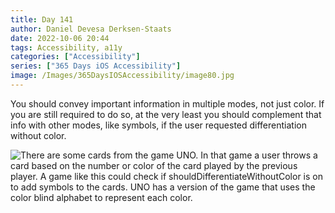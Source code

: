```yaml
---
title: Day 141
author: Daniel Devesa Derksen-Staats
date: 2022-10-06 20:44
tags: Accessibility, a11y
categories: ["Accessibility"]
series: ["365 Days iOS Accessibility"]
image: /Images/365DaysIOSAccessibility/image80.jpg
---
```


You should convey important information in multiple modes, not just color. If you are still required to do so, at the very least you should complement that info with other modes, like symbols, if the user requested differentiation without color.

![There are some cards from the game UNO. In that game a user throws a card based on the number or color of the card played by the previous player. A game like this could check if shouldDifferentiateWithoutColor is on to add symbols to the cards. UNO has a version of the game that uses the color blind alphabet to represent each color.](/Images/365DaysIOSAccessibility/image80.jpg)